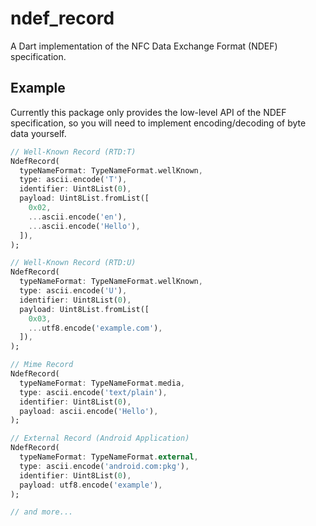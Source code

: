 # ndef_record

A Dart implementation of the NFC Data Exchange Format (NDEF) specification.

## Example

Currently this package only provides the low-level API of the NDEF specification, so you will need to implement encoding/decoding of byte data yourself.

```dart
// Well-Known Record (RTD:T)
NdefRecord(
  typeNameFormat: TypeNameFormat.wellKnown,
  type: ascii.encode('T'),
  identifier: Uint8List(0),
  payload: Uint8List.fromList([
    0x02,
    ...ascii.encode('en'),
    ...ascii.encode('Hello'),
  ]),
);

// Well-Known Record (RTD:U)
NdefRecord(
  typeNameFormat: TypeNameFormat.wellKnown,
  type: ascii.encode('U'),
  identifier: Uint8List(0),
  payload: Uint8List.fromList([
    0x03,
    ...utf8.encode('example.com'),
  ]),
);

// Mime Record
NdefRecord(
  typeNameFormat: TypeNameFormat.media,
  type: ascii.encode('text/plain'),
  identifier: Uint8List(0),
  payload: ascii.encode('Hello'),
);

// External Record (Android Application)
NdefRecord(
  typeNameFormat: TypeNameFormat.external,
  type: ascii.encode('android.com:pkg'),
  identifier: Uint8List(0),
  payload: utf8.encode('example'),
);

// and more...
```
